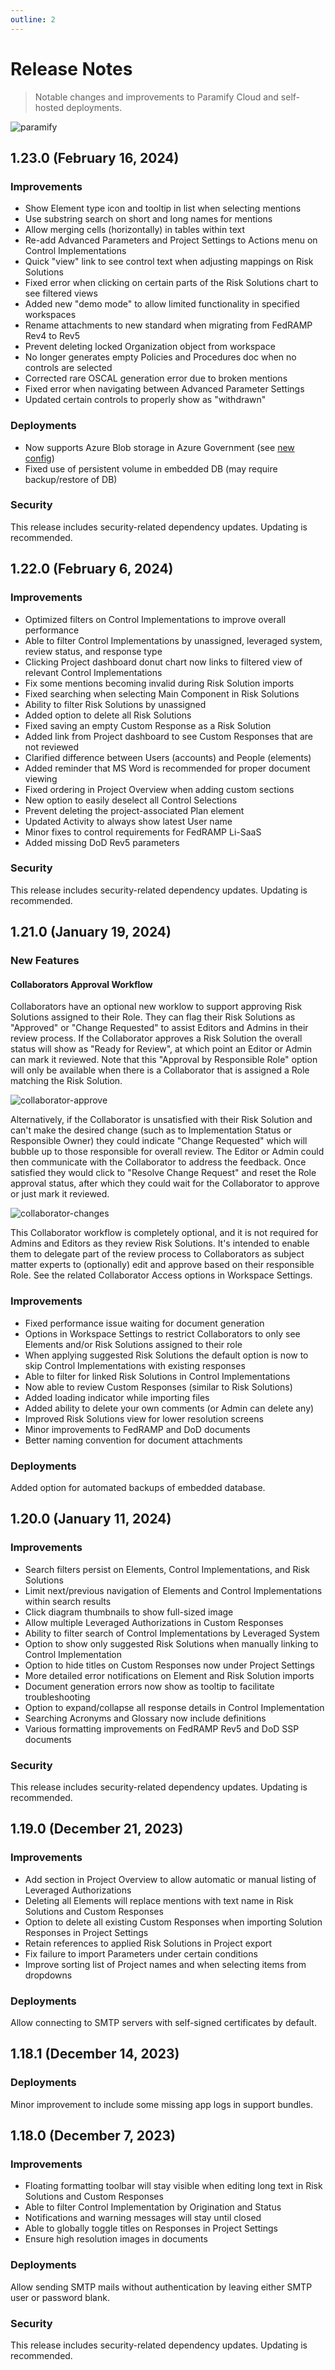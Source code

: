 ```yaml
---
outline: 2
---
```


<!--
For each release create a new section at the top with heading including the version that clients would see in the app (i.e., 1.18.0) and release date, followed by subsections (if applicable) for:
- New Features
  New capabilities that we want clients to be able to use. Include screenshots or links to docs on how to use the new features.
- Improvements
  Any general improvements or fixes that are significant enough to make clients aware of.
- Deployments
  Updates or notes specific to self-hosted deployments. Include any new config changes, etc.
- Security
  Let clients know when security improvements are made, including severity as applicable (e.g., minor changes that are beneficial, major improvements that are recommended).

Once the release notes are approved and merged then notification should be sent to clients (TBD, via releases@paramify email list?).
-->

# Release Notes

> Notable changes and improvements to Paramify Cloud and self-hosted deployments.

<!-- >Subscribe to release notifications (TBD) -->

![paramify](/assets/hero-rocket.png)


## 1.23.0 (February 16, 2024)

### Improvements

- Show Element type icon and tooltip in list when selecting mentions
- Use substring search on short and long names for mentions
- Allow merging cells (horizontally) in tables within text
- Re-add Advanced Parameters and Project Settings to Actions menu on Control Implementations
- Quick "view" link to see control text when adjusting mappings on Risk Solutions
- Fixed error when clicking on certain parts of the Risk Solutions chart to see filtered views
- Added new "demo mode" to allow limited functionality in specified workspaces
- Rename attachments to new standard when migrating from FedRAMP Rev4 to Rev5
- Prevent deleting locked Organization object from workspace
- No longer generates empty Policies and Procedures doc when no controls are selected
- Corrected rare OSCAL generation error due to broken mentions
- Fixed error when navigating between Advanced Parameter Settings
- Updated certain controls to properly show as "withdrawn"

### Deployments

- Now supports Azure Blob storage in Azure Government (see [new config](https://github.com/paramify/support/blob/main/azure/values-local.yaml.example#L40-L48))
- Fixed use of persistent volume in embedded DB (may require backup/restore of DB)

### Security

This release includes security-related dependency updates. Updating is recommended.


## 1.22.0 (February 6, 2024)

### Improvements

- Optimized filters on Control Implementations to improve overall performance
- Able to filter Control Implementations by unassigned, leveraged system, review status, and response type
- Clicking Project dashboard donut chart now links to filtered view of relevant Control Implementations
- Fix some mentions becoming invalid during Risk Solution imports
- Fixed searching when selecting Main Component in Risk Solutions
- Ability to filter Risk Solutions by unassigned
- Added option to delete all Risk Solutions
- Fixed saving an empty Custom Response as a Risk Solution
- Added link from Project dashboard to see Custom Responses that are not reviewed
- Clarified difference between Users (accounts) and People (elements)
- Added reminder that MS Word is recommended for proper document viewing
- Fixed ordering in Project Overview when adding custom sections
- New option to easily deselect all Control Selections
- Prevent deleting the project-associated Plan element
- Updated Activity to always show latest User name
- Minor fixes to control requirements for FedRAMP Li-SaaS
- Added missing DoD Rev5 parameters

### Security

This release includes security-related dependency updates. Updating is recommended.


## 1.21.0 (January 19, 2024)

### New Features

#### Collaborators Approval Workflow

Collaborators have an optional new worklow to support approving Risk Solutions assigned to their Role. They can flag their Risk Solutions as "Approved" or "Change Requested" to assist Editors and Admins in their review process. If the Collaborator approves a Risk Solution the overall status will show as "Ready for Review", at which point an Editor or Admin can mark it reviewed. Note that this "Approval by Responsible Role" option will only be available when there is a Collaborator that is assigned a Role matching the Risk Solution.

![collaborator-approve](/assets/1.21-collaborator-approve.png)

Alternatively, if the Collaborator is unsatisfied with their Risk Solution and can't make the desired change (such as to Implementation Status or Responsible Owner) they could indicate "Change Requested" which will bubble up to those responsible for overall review. The Editor or Admin could then communicate with the Collaborator to address the feedback. Once satisfied they would click to "Resolve Change Request" and reset the Role approval status, after which they could wait for the Collaborator to approve or just mark it reviewed.

![collaborator-changes](/assets/1.21-collaborator-changes.png)

This Collaborator workflow is completely optional, and it is not required for Admins and Editors as they review Risk Solutions. It's intended to enable them to delegate part of the review process to Collaborators as subject matter experts to (optionally) edit and approve based on their responsible Role. See the related Collaborator Access options in Workspace Settings.

### Improvements

- Fixed performance issue waiting for document generation
- Options in Workspace Settings to restrict Collaborators to only see Elements and/or Risk Solutions assigned to their role
- When applying suggested Risk Solutions the default option is now to skip Control Implementations with existing responses
- Able to filter for linked Risk Solutions in Control Implementations
- Now able to review Custom Responses (similar to Risk Solutions)
- Added loading indicator while importing files
- Added ability to delete your own comments (or Admin can delete any)
- Improved Risk Solutions view for lower resolution screens
- Minor improvements to FedRAMP and DoD documents
- Better naming convention for document attachments

### Deployments

Added option for automated backups of embedded database.


## 1.20.0 (January 11, 2024)

### Improvements

- Search filters persist on Elements, Control Implementations, and Risk Solutions
- Limit next/previous navigation of Elements and Control Implementations within search results
- Click diagram thumbnails to show full-sized image
- Allow multiple Leveraged Authorizations in Custom Responses
- Ability to filter search of Control Implementations by Leveraged System
- Option to show only suggested Risk Solutions when manually linking to Control Implementation
- Option to hide titles on Custom Responses now under Project Settings
- More detailed error notifications on Element and Risk Solution imports
- Document generation errors now show as tooltip to facilitate troubleshooting
- Option to expand/collapse all response details in Control Implementation
- Searching Acronyms and Glossary now include definitions
- Various formatting improvements on FedRAMP Rev5 and DoD SSP documents

### Security

This release includes security-related dependency updates. Updating is recommended.


## 1.19.0 (December 21, 2023)

### Improvements

- Add section in Project Overview to allow automatic or manual listing of Leveraged Authorizations
- Deleting all Elements will replace mentions with text name in Risk Solutions and Custom Responses
- Option to delete all existing Custom Responses when importing Solution Responses in Project Settings
- Retain references to applied Risk Solutions in Project export
- Fix failure to import Parameters under certain conditions
- Improve sorting list of Project names and when selecting items from dropdowns

### Deployments

Allow connecting to SMTP servers with self-signed certificates by default.


## 1.18.1 (December 14, 2023)

### Deployments

Minor improvement to include some missing app logs in support bundles.


## 1.18.0 (December 7, 2023)

### Improvements

- Floating formatting toolbar will stay visible when editing long text in Risk Solutions and Custom Responses
- Able to filter Control Implementation by Origination and Status
- Notifications and warning messages will stay until closed
- Able to globally toggle titles on Responses in Project Settings
- Ensure high resolution images in documents

### Deployments

Allow sending SMTP mails without authentication by leaving either SMTP user or password blank.

### Security

This release includes security-related dependency updates. Updating is recommended.
